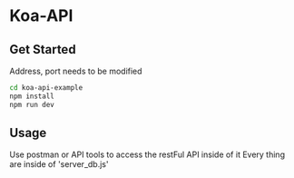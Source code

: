 # Koa-API

## Get Started
Address, port needs to be modified

```bash
cd koa-api-example
npm install
npm run dev
```


## Usage
Use postman or API tools to access the restFul API inside of it
Every thing are inside of 'server_db.js'
